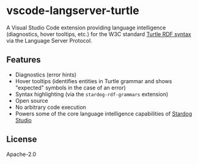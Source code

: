 # vscode-langserver-turtle

A Visual Studio Code extension providing language intelligence (diagnostics,
hover tooltips, etc.) for the W3C standard [Turtle RDF syntax](https://www.w3.org/TR/turtle/) via the Language
Server Protocol.

## Features

- Diagnostics (error hints)
- Hover tooltips (identifies entities in Turtle grammar and shows "expected"
symbols in the case of an error)
- Syntax highlighting (via the `stardog-rdf-grammars` extension)
- Open source
- No arbitrary code execution
- Powers some of the core language intelligence capabilities of [Stardog Studio](https://www.stardog.com/studio/)

## License

Apache-2.0
